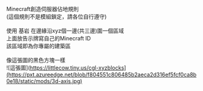 Minecraft創造伺服器佔地規則<br>
(這個規則不是模組鎖定，請各位自行遵守)<br>
<br>
使用 基岩 在邊緣沿xyz個一邊(共三邊)圍一個區域<br>
上面放告示牌寫自己的Minecraft ID<br>
該區域即為你專屬的建築區<br>
<br>
像這張圖的黑色方塊一樣<br>
![這張圖](https://littlecow.tiny.us/cgl-xyzblocks](https://pxt.azureedge.net/blob/f804551c806485b2aeca2d316ef5fcf0ca8b0e18/static/mods/3d-axis.jpg)<br>
